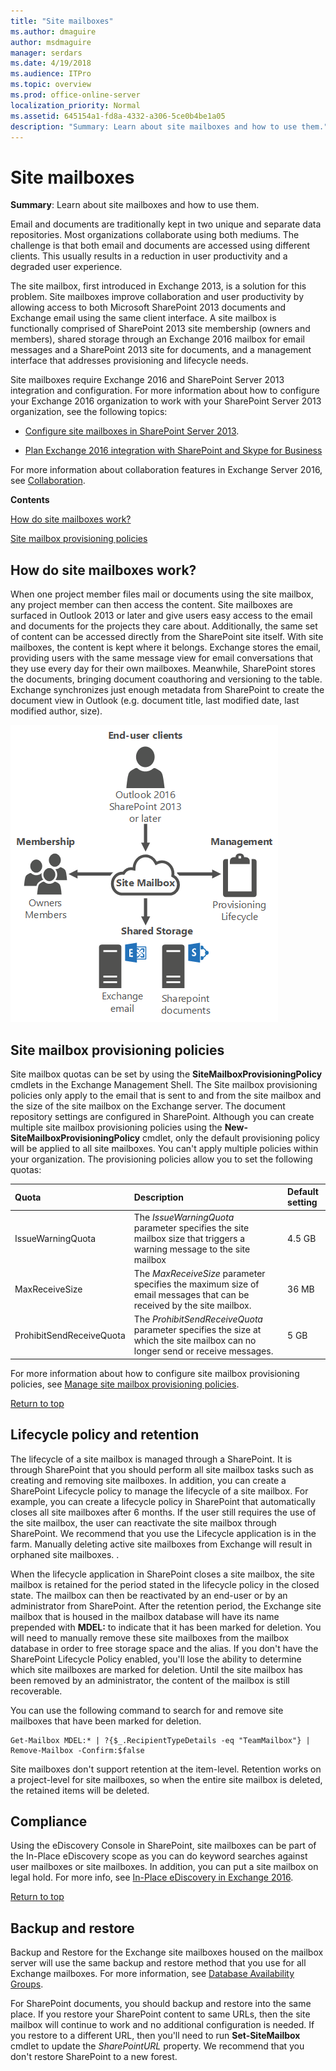 ```yaml
---
title: "Site mailboxes"
ms.author: dmaguire
author: msdmaguire
manager: serdars
ms.date: 4/19/2018
ms.audience: ITPro
ms.topic: overview
ms.prod: office-online-server
localization_priority: Normal
ms.assetid: 645154a1-fd8a-4332-a306-5ce0b4be1a05
description: "Summary: Learn about site mailboxes and how to use them."
---
```


# Site mailboxes

 **Summary**: Learn about site mailboxes and how to use them.
  
Email and documents are traditionally kept in two unique and separate data repositories. Most organizations collaborate using both mediums. The challenge is that both email and documents are accessed using different clients. This usually results in a reduction in user productivity and a degraded user experience.
  
The site mailbox, first introduced in Exchange 2013, is a solution for this problem. Site mailboxes improve collaboration and user productivity by allowing access to both Microsoft SharePoint 2013 documents and Exchange email using the same client interface. A site mailbox is functionally comprised of SharePoint 2013 site membership (owners and members), shared storage through an Exchange 2016 mailbox for email messages and a SharePoint 2013 site for documents, and a management interface that addresses provisioning and lifecycle needs.
  
Site mailboxes require Exchange 2016 and SharePoint Server 2013 integration and configuration. For more information about how to configure your Exchange 2016 organization to work with your SharePoint Server 2013 organization, see the following topics:
  
- [Configure site mailboxes in SharePoint Server 2013](https://go.microsoft.com/fwlink/p/?LinkId=258264).
    
- [Plan Exchange 2016 integration with SharePoint and Skype for Business](../plan-deploy/integration-with-sharepoint-and-skype/integration-with-sharepoint-and-skype.md)
    
For more information about collaboration features in Exchange Server 2016, see [Collaboration](collaboration.md).
  
 **Contents**
  
[How do site mailboxes work?](site-mailboxes.md#howwork)
  
[Site mailbox provisioning policies](site-mailboxes.md#policies)
  
## How do site mailboxes work?
<a name="howwork"> </a>

When one project member files mail or documents using the site mailbox, any project member can then access the content. Site mailboxes are surfaced in Outlook 2013 or later and give users easy access to the email and documents for the projects they care about. Additionally, the same set of content can be accessed directly from the SharePoint site itself. With site mailboxes, the content is kept where it belongs. Exchange stores the email, providing users with the same message view for email conversations that they use every day for their own mailboxes. Meanwhile, SharePoint stores the documents, bringing document coauthoring and versioning to the table. Exchange synchronizes just enough metadata from SharePoint to create the document view in Outlook (e.g. document title, last modified date, last modified author, size).
  
![Site mailboxes storage and usage diagram](../media/ITPro_SiteMailbox_DataFlow.png)
  
## Site mailbox provisioning policies
<a name="policies"> </a>

Site mailbox quotas can be set by using the **SiteMailboxProvisioningPolicy** cmdlets in the Exchange Management Shell. The Site mailbox provisioning policies only apply to the email that is sent to and from the site mailbox and the size of the site mailbox on the Exchange server. The document repository settings are configured in SharePoint. Although you can create multiple site mailbox provisioning policies using the **New-SiteMailboxProvisioningPolicy** cmdlet, only the default provisioning policy will be applied to all site mailboxes. You can't apply multiple policies within your organization. The provisioning policies allow you to set the following quotas: 
  
|**Quota**|**Description**|**Default setting**|
|:-----|:-----|:-----|
|IssueWarningQuota  <br/> |The  _IssueWarningQuota_ parameter specifies the site mailbox size that triggers a warning message to the site mailbox  <br/> |4.5 GB  <br/> |
|MaxReceiveSize  <br/> |The  _MaxReceiveSize_ parameter specifies the maximum size of email messages that can be received by the site mailbox.  <br/> |36 MB  <br/> |
|ProhibitSendReceiveQuota  <br/> |The  _ProhibitSendReceiveQuota_ parameter specifies the size at which the site mailbox can no longer send or receive messages.  <br/> |5 GB  <br/> |
   
For more information about how to configure site mailbox provisioning policies, see [Manage site mailbox provisioning policies](http://technet.microsoft.com/library/2f160d1a-a031-461f-8d29-c9cd49ca1645.aspx).
  
[Return to top](http://technet.microsoft.com/library/2c4393f4-d274-4e6c-bd09-9577e68c5a33.aspx#howwork)
  
## Lifecycle policy and retention
<a name="policies"> </a>

The lifecycle of a site mailbox is managed through a SharePoint. It is through SharePoint that you should perform all site mailbox tasks such as creating and removing site mailboxes. In addition, you can create a SharePoint Lifecycle policy to manage the lifecycle of a site mailbox. For example, you can create a lifecycle policy in SharePoint that automatically closes all site mailboxes after 6 months. If the user still requires the use of the site mailbox, the user can reactivate the site mailbox through SharePoint. We recommend that you use the Lifecycle application is in the farm. Manually deleting active site mailboxes from Exchange will result in orphaned site mailboxes. .
  
When the lifecycle application in SharePoint closes a site mailbox, the site mailbox is retained for the period stated in the lifecycle policy in the closed state. The mailbox can then be reactivated by an end-user or by an administrator from SharePoint. After the retention period, the Exchange site mailbox that is housed in the mailbox database will have its name prepended with **MDEL:** to indicate that it has been marked for deletion. You will need to manually remove these site mailboxes from the mailbox database in order to free storage space and the alias. If you don't have the SharePoint Lifecycle Policy enabled, you'll lose the ability to determine which site mailboxes are marked for deletion. Until the site mailbox has been removed by an administrator, the content of the mailbox is still recoverable. 
  
You can use the following command to search for and remove site mailboxes that have been marked for deletion.
  
```
Get-Mailbox MDEL:* | ?{$_.RecipientTypeDetails -eq "TeamMailbox"} | Remove-Mailbox -Confirm:$false
```

Site mailboxes don't support retention at the item-level. Retention works on a project-level for site mailboxes, so when the entire site mailbox is deleted, the retained items will be deleted.
  
## Compliance
<a name="policies"> </a>

Using the eDiscovery Console in SharePoint, site mailboxes can be part of the In-Place eDiscovery scope as you can do keyword searches against user mailboxes or site mailboxes. In addition, you can put a site mailbox on legal hold. For more info, see [In-Place eDiscovery in Exchange 2016](../messaging-policy-and-compliance/ediscovery/ediscovery.md).
  
[Return to top](http://technet.microsoft.com/library/2c4393f4-d274-4e6c-bd09-9577e68c5a33.aspx#howwork)
  
## Backup and restore
<a name="policies"> </a>

Backup and Restore for the Exchange site mailboxes housed on the mailbox server will use the same backup and restore method that you use for all Exchange mailboxes. For more information, see [Database Availability Groups](http://technet.microsoft.com/library/ab9b88ce-2f44-4334-96ad-a666b95888a0.aspx).
  
For SharePoint documents, you should backup and restore into the same place. If you restore your SharePoint content to same URLs, then the site mailbox will continue to work and no additional configuration is needed. If you restore to a different URL, then you'll need to run **Set-SiteMailbox** cmdlet to update the  _SharePointURL_ property. We recommend that you don't restore SharePoint to a new forest. 
  

